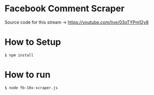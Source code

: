 # Facebook Comment Scraper
Source code for this stream -> https://youtube.com/live/03oTYPm12y8


# How to Setup
```
$ npm install
```

# How to run
```
$ node fb-10x-scraper.js
```